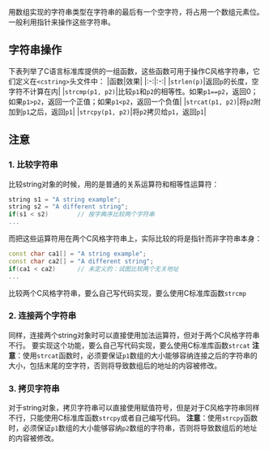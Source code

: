 用数组实现的字符串类型在字符串的最后有一个空字符，将占用一个数组元素位。一般利用指针来操作这些字符串。

## 字符串操作
下表列举了C语言标准库提供的一组函数，这些函数可用于操作C风格字符串，它们定义在`<cstring>`头文件中：
|函数|效果|
|:-:|:-:|
|`strlen(p)`|返回`p`的长度，空字符不计算在内|
|`strcmp(p1, p2)`|比较`p1`和`p2`的相等性。如果`p1==p2`，返回0；如果`p1>p2`，返回一个正值；如果`p1<p2`，返回一个负值|
|`strcat(p1, p2)`|将`p2`附加到`p1`之后，返回`p1`|
|`strcpy(p1, p2)`|将`p2`拷贝给`p1`，返回`p1`|

## 注意
### 1. 比较字符串
比较string对象的时候，用的是普通的关系运算符和相等性运算符：
```c++
string s1 = "A string example";
string s2 = "A different string";
if(s1 < s2)        // 按字典序比较两个字符串
...
```
而把这些运算符用在两个C风格字符串上，实际比较的将是指针而非字符串本身：
```c++
const char ca1[] = "A string example";
const char ca2[] = "A different string";
if(ca1 < ca2)      // 未定义的：试图比较两个无关地址
...
```
比较两个C风格字符串，要么自己写代码实现，要么使用C标准库函数`strcmp`

### 2. 连接两个字符串
同样，连接两个string对象时可以直接使用加法运算符，但对于两个C风格字符串不行。
要实现这个功能，要么自己写代码实现，要么使用C标准库函数`strcat`
**注意**：使用`strcat`函数时，必须要保证`p1`数组的大小能够容纳连接之后的字符串的大小，包括末尾的空字符，否则将导致数组后的地址的内容被修改。

### 3. 拷贝字符串
对于string对象，拷贝字符串可以直接使用赋值符号，但是对于C风格字符串同样不行，只能使用C标准库函数`strcpy`或者自己编写代码。
**注意**：使用`strcpy`函数时，必须保证`p1`数组的大小能够容纳`p2`数组的字符串，否则将导致数组后的地址的内容被修改。